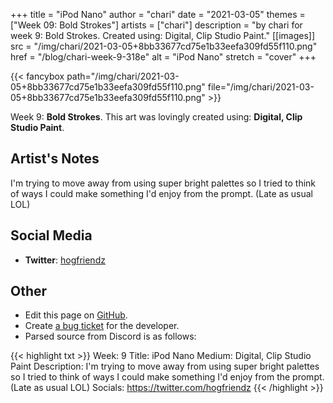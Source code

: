 +++
title =       "iPod Nano"
author =      "chari"
date =        "2021-03-05"
themes =      ["Week 09: Bold Strokes"]
artists =     ["chari"]
description = "by chari for week 9: Bold Strokes. Created using: Digital, Clip Studio Paint."
[[images]]
              src = "/img/chari/2021-03-05+8bb33677cd75e1b33eefa309fd55f110.png"
              href = "/blog/chari-week-9-318e"
              alt = "iPod Nano"
              stretch = "cover"
+++


{{< fancybox path="/img/chari/2021-03-05+8bb33677cd75e1b33eefa309fd55f110.png" file="/img/chari/2021-03-05+8bb33677cd75e1b33eefa309fd55f110.png" >}}


Week 9: **Bold Strokes**. This art was lovingly created using: **Digital, Clip Studio Paint**.

## Artist's Notes

I'm trying to move away from using super bright palettes so I tried to think of ways I could make something I'd enjoy from the prompt. (Late as usual LOL)

## Social Media

- **Twitter**: <a href='https://twitter.com/hogfriendz' target='_blank'>hogfriendz</a>


## Other

- Edit this page on [GitHub](https://github.com/teaminkling/web-refresh/edit/main/blog/content/blog/chari-week-9-318e.md).
- Create [a bug ticket](https://github.com/teaminkling/web-refresh/issues/new?assignees=&labels=bug&template=problem-report.md&title=) for the developer.
- Parsed source from Discord is as follows:

{{< highlight txt >}}
Week: 9
Title: iPod Nano
Medium: Digital, Clip Studio Paint
Description: I'm trying to move away from using super bright palettes so I tried to think of ways I could make something I'd enjoy from the prompt. (Late as usual LOL)
Socials: https://twitter.com/hogfriendz
{{< /highlight >}}